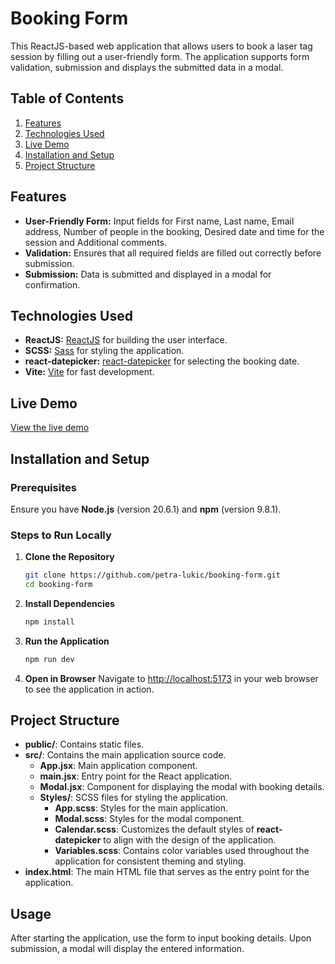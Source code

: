 # Booking Form

This ReactJS-based web application that allows users to book a laser tag session by filling out a user-friendly form. The application supports form validation, submission and displays the submitted data in a modal.

## Table of Contents

1. [Features](#features)
2. [Technologies Used](#technologies-used)
3. [Live Demo](#live-demo)
4. [Installation and Setup](#installation-and-setup)
5. [Project Structure](#project-tructure)

## Features
- **User-Friendly Form:** Input fields for First name, Last name, Email address, Number of people in the booking, Desired date and time for the session and Additional comments.
- **Validation:** Ensures that all required fields are filled out correctly before submission.
- **Submission:** Data is submitted and displayed in a modal for confirmation.

## Technologies Used
- **ReactJS:** [ReactJS](https://react.dev) for building the user interface.
- **SCSS:** [Sass](https://sass-lang.com) for styling the application.
- **react-datepicker:** [react-datepicker](https://reactdatepicker.com/) for selecting the booking date.
- **Vite:** [Vite](https://vitejs.dev) for fast development.

## Live Demo
[View the live demo](https://booking-form.mantra-dev.com)

## Installation and Setup

### Prerequisites
Ensure you have **Node.js** (version 20.6.1) and **npm** (version 9.8.1).

### Steps to Run Locally
1. **Clone the Repository**
    ```sh
    git clone https://github.com/petra-lukic/booking-form.git
    cd booking-form
    ```
2. **Install Dependencies**
    ```sh
    npm install
    ```
3. **Run the Application**
    ```sh
    npm run dev
    ```
    
4. **Open in Browser**
   Navigate to [http://localhost:5173](http://localhost:5173) in your web browser to see the application in action.

## Project Structure
- **public/**: Contains static files.
- **src/**: Contains the main application source code.
  - **App.jsx**: Main application component.
  - **main.jsx**: Entry point for the React application.
  - **Modal.jsx**: Component for displaying the modal with booking details.
  - **Styles/**: SCSS files for styling the application.
    - **App.scss**: Styles for the main application.
    - **Modal.scss**: Styles for the modal component.
    - **Calendar.scss**: Customizes the default styles of **react-datepicker** to align with the design of the application.
    - **Variables.scss**: Contains color variables used throughout the application for consistent theming and styling.
- **index.html**: The main HTML file that serves as the entry point for the application.

## Usage
After starting the application, use the form to input booking details. Upon submission, a modal will display the entered information.
